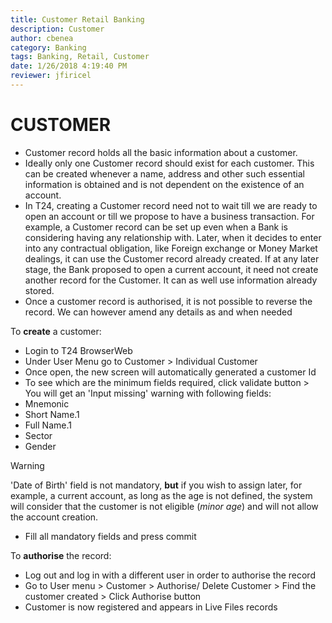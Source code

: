 ```yaml
---
title: Customer Retail Banking
description: Customer
author: cbenea
category: Banking
tags: Banking, Retail, Customer
date: 1/26/2018 4:19:40 PM 
reviewer: jfiricel
---
```


# CUSTOMER

 * Customer record holds all the basic information about a customer. 
* Ideally only one Customer record should exist for each customer.  This can be created whenever a name, address and other such essential information is obtained and is not dependent on the existence of an account. 
*  In T24, creating a Customer record need not to wait till we are ready to open an account or till we propose to have a business transaction. For example, a Customer record can be set up even when a Bank is considering having any relationship with. Later, when it decides to enter into any contractual obligation, like Foreign exchange or Money Market dealings, it can use the Customer record already created. If at any later stage, the Bank proposed to open a current account, it need not create another record for the Customer. It can as well use information already stored.
* Once a customer record is authorised, it is not possible to reverse the record. We can however amend any details as and when needed

To **create** a customer:

 - Login to T24 BrowserWeb
 - Under User Menu go to Customer > Individual Customer 
 - Once open, the new screen will automatically generated a customer Id
 - To see which are the minimum fields required, click validate button > You will get an 'Input missing' warning with following fields:
  - Mnemonic
  - Short Name.1	
  - Full Name.1
  - Sector
  - Gender

> [!Warning]
> 'Date of Birth' field is not mandatory, **but** if you wish to assign later, for example, a current account, as long as the age is not defined, the system will consider that the customer is not eligible (*minor age*) and will not allow the account creation.

 - Fill all mandatory fields and press commit

To **authorise** the record:

 - Log out and log in with a different user in order to authorise the record
 - Go to User menu > Customer > Authorise/ Delete Customer > Find the customer created > Click Authorise button
  - Customer is now registered and appears in Live Files records
